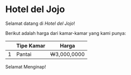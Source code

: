 # Hotel del Jojo

Selamat datang di <i>Hotel del Jojo</i>!

Berikut adalah harga dari kamar-kamar yang kami punya:

| | Tipe Kamar | Harga |
| --- | --- | --- |
| 1 | Pantai | ~~~~W~~~~3,000,0000 |

Selamat Menginap!
